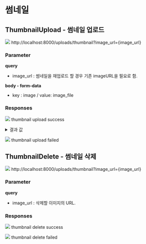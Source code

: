 # 썸네일

## ThumbnailUpload - 썸네일 업로드

![](https://img.shields.io/badge/POST-green?style=plastic&logo=appveyor&logo=POST) http://localhost:8000/uploads/thumbnail?image_url={image_url}

### Parameter

**query**

- image_url : 썸네일을 재업로드 할 경우 기존 imageURL을 필요로 함.

**body - form-data**

- key : image / value: image_file

### Responses

![](https://img.shields.io/badge/200-519800?style=plastic&logo=appveyor&logo=200) thumbnail upload success

<details>

<summary>결과 값</summary>

```json
{
  "statusCode": 200,
  "imageUrl": "http://localhost:8000/public/5b6aab81-f70a-4b21-be3e-adc948fbe3f7.jpg"
}
```

</details>

![](https://img.shields.io/badge/403-DB3A00?style=plastic&logo=appveyor&logo=403) thumbnail upload failed

## ThumbnailDelete - 썸네일 삭제

![](https://img.shields.io/badge/DELETE-red?style=plastic&logo=appveyor&logo=DELETE) http://localhost:8000/uploads/thumbnail?image_url={image_url}

### Parameter

**query**

- image_url : 삭제할 이미지의 URL.

### Responses

![](https://img.shields.io/badge/200-519800?style=plastic&logo=appveyor&logo=200) thumbnail delete success

![](https://img.shields.io/badge/403-DB3A00?style=plastic&logo=appveyor&logo=403) thumbnail delete failed
